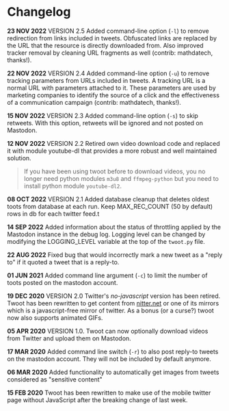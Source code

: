 # Changelog

**23 NOV 2022** VERSION 2.5 Added command-line option (`-l`) to remove
redirection from links included in tweets. Obfuscated links are replaced
by the URL that the resource is directly downloaded from. Also improved
tracker removal by cleaning URL fragments as well (contrib: mathdatech,
thanks!).

**22 NOV 2022** VERSION 2.4 Added command-line option (`-u`) to
remove tracking parameters from URLs included in tweets. A tracking URL
is a normal URL with parameters attached to it. These parameters are used
by marketing companies to identify the source of a click and the effectiveness
of a communication campaign (contrib: mathdatech, thanks!).

**15 NOV 2022** VERSION 2.3 Added command-line option (`-s`) to
skip retweets. With this option, retweets will be ignored and not posted
on Mastodon.

**12 NOV 2022** VERSION 2.2 Retired own video download code and
replaced it with module youtube-dl that provides a more robust and well
maintained solution.

> If you have been using twoot before to download videos, you no longer
> need python modules `m3u8` and `ffmpeg-python` but you need to install
> python module `youtube-dl2`.

**08 OCT 2022** VERSION 2.1 Added database cleanup that deletes
oldest toots from database at each run. Keep MAX_REC_COUNT (50 by default)
rows in db for each twitter feed.t

**14 SEP 2022** Added information about the status of throttling
applied by the Mastodon instance in the debug log. Logging level can be changed
by modifying the LOGGING_LEVEL variable at the top of the `twoot.py` file.

**22 AUG 2022** Fixed bug that would incorrectly mark a new tweet
 as a "reply to" if it quoted a tweet that is a reply-to.

**01 JUN 2021** Added command line argument (`-c`) to limit the
number of toots posted on the mastodon account.

**19 DEC 2020** VERSION 2.0 Twitter's *no-javascript* version
has been retired. Twoot has been rewritten to get content from
[nitter.net](https://nitter.net) or one of its mirrors which is a
javascript-free mirror of twitter. As a bonus (or a curse?) twoot now
also supports animated GIFs.

**05 APR 2020** VERSION 1.0. Twoot can now optionally download
videos from Twitter and upload them on Mastodon.

**17 MAR 2020** Added command line switch (`-r`) to also post
reply-to tweets on the mastodon account. They will not be included by
default anymore.

**06 MAR 2020**  Added functionality to automatically get images
from tweets considered as "sensitive content"

**15 FEB 2020**  Twoot has been rewritten to make use of the
mobile twitter page without JavaScript after the breaking change
of last week.

